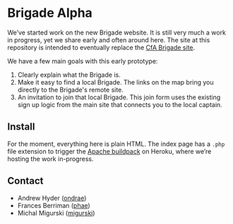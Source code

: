 Brigade Alpha
=============

We’ve started work on the new Brigade website. It is still very much a work in progress, yet we share early and often around here. The site at this repository is intended to eventually replace the [CfA Brigade site](http://brigade.codeforamerica.org).

We have a few main goals with this early prototype:

1. Clearly explain what the Brigade is.
2. Make it easy to find a local Brigade. The links on the map bring you directly to the Brigade's remote site.
3. An invitation to join that local Brigade. This join form uses the existing sign up logic from the main site that connects you to the local captain.

Install
-------

For the moment, everything here is plain HTML. The index page has a `.php` file extension to trigger the [Apache buildpack](https://github.com/heroku/heroku-buildpack-php) on Heroku, where we’re hosting the work in-progress.

Contact
-------

* Andrew Hyder ([ondrae](https://github.com/ondrae))
* Frances Berriman ([phae](https://github.com/phae))
* Michal Migurski ([migurski](https://github.com/migurski))
